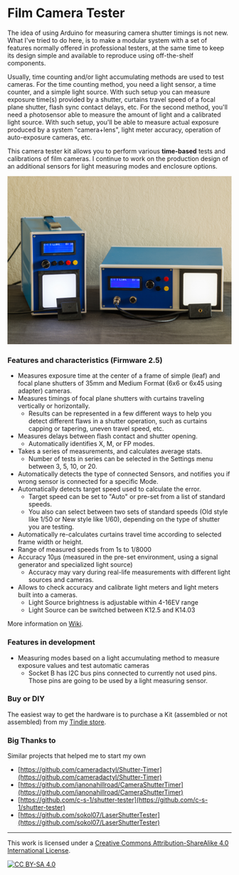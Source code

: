 
# Film Camera Tester

The idea of using Arduino for measuring camera shutter timings is not new. What I've tried to do here, is to make a modular system with a set of features normally offered in professional testers, at the same time to keep its design simple and available to reproduce using off-the-shelf components.

Usually, time counting and/or light accumulating methods are used to test cameras. For the time counting method, you need a light sensor, a time counter, and a simple light source. With such setup you can measure exposure time(s) provided by a shutter, curtains travel speed of a focal plane shutter, flash sync contact delays, etc.
For the second method, you'll need a photosensor able to measure the amount of light and a calibrated light source. With such setup, you'll be able to measure actual exposure produced by a system "camera+lens", light meter accuracy, operation of auto-exposure cameras, etc.

This camera tester kit allows you to perform various **time-based** tests and calibrations of film cameras. I continue to work on the production design of an additional sensors for light measuring modes and enclosure options.


![Film Camera Tester](assets/images/product-small-1.jpg)



### Features and characteristics (Firmware 2.5)


- Measures exposure time at the center of a frame of simple (leaf) and focal plane shutters of 35mm and Medium Format (6x6 or 6x45 using adapter) cameras.
- Measures timings of focal plane shutters with curtains traveling vertically or horizontally.
  - Results can be represented in a few different ways to help you detect different flaws in a shutter operation, such as curtains capping or tapering, uneven travel speed, etc.
- Measures delays between flash contact and shutter opening.
  - Automatically identifies X, M, or FP modes.
- Takes a series of measurements, and calculates average stats.
  - Number of tests in series can be selected in the Settings menu between 3, 5, 10, or 20.
- Automatically detects the type of connected Sensors, and notifies you if wrong sensor is connected for a specific Mode.
- Automatically detects target speed used to calculate the error.
  - Target speed can be set to "Auto" or pre-set from a list of standard speeds.
  - You also can select between two sets of standard speeds (Old style like 1/50 or New style like 1/60), depending on the type of shutter you are testing.
- Automatically re-calculates curtains travel time according to selected frame width or height.
- Range of measured speeds from 1s to 1/8000
- Accuracy 10µs (measured in the pre-set environment, using a signal generator and specialized light source)
  - Accuracy may vary during real-life measurements with different light sources and cameras.
- Allows to check accuracy and calibrate light meters and light meters built into a cameras.
  - Light Source brightness is adjustable within 4-16EV range
  - Light Source can be switched between K12.5 and K14.03


More information on [Wiki](https://github.com/srozum/film_camera_tester/wiki).


### Features in development

- Measuring modes based on a light accumulating method to measure exposure values and test automatic cameras
  - Socket B has I2C bus pins connected to currently not used pins. Those pins are going to be used by a light measuring sensor.


### Buy or DIY

The easiest way to get the hardware is to purchase a Kit (assembled or not assembled) from my [Tindie store](https://www.tindie.com/products/srozum/film-camera-tester/).


### Big Thanks to

Similar projects that helped me to start my own

 - [https://github.com/cameradactyl/Shutter-Timer](https://github.com/cameradactyl/Shutter-Timer)
 - [https://github.com/ianonahillroad/CameraShutterTimer](https://github.com/ianonahillroad/CameraShutterTimer)
 - [https://github.com/c-s-1/shutter-tester](https://github.com/c-s-1/shutter-tester)
 - [https://github.com/sokol07/LaserShutterTester](https://github.com/sokol07/LaserShutterTester)


---
This work is licensed under a [Creative Commons Attribution-ShareAlike 4.0 International License][cc-by-sa].

[![CC BY-SA 4.0][cc-by-sa-image]][cc-by-sa]

[cc-by-sa]: http://creativecommons.org/licenses/by-sa/4.0/
[cc-by-sa-image]: https://licensebuttons.net/l/by-sa/4.0/88x31.png
